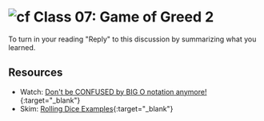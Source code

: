 # ![cf](http://i.imgur.com/7v5ASc8.png) Class 07: Game of Greed 2

To turn in your reading "Reply" to this discussion by summarizing what you learned.

## Resources
- Watch: [Don't be CONFUSED by BIG O notation anymore!](https://www.youtube.com/watch?v=5Uqawfl0VHQ){:target="_blank"}
- Skim: [Rolling Dice Examples](https://artofproblemsolving.com/wiki/index.php/Basic_Programming_With_Python#Program_Example_1_3){:target="_blank"}
